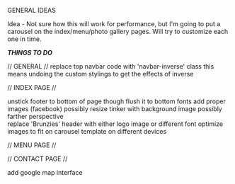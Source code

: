 GENERAL IDEAS

Idea - Not sure how this will work for performance, but I'm going to put a carousel on the index/menu/photo gallery pages. Will try to customize each one in time.





*****THINGS TO DO*****

// GENERAL //
  replace top navbar code with 'navbar-inverse' class
    this means undoing the custom stylings to get the effects of inverse



// INDEX PAGE //

  unstick footer to bottom of page
    though flush it to bottom
  fonts
  add proper images (facebook)
    possibly resize
  tinker with background image
    possibly farther perspective  
  replace 'Brunzies' header with either logo image or different font
  optimize images to fit on carousel template on different devices



// MENU PAGE //




// CONTACT PAGE //

  add google map interface